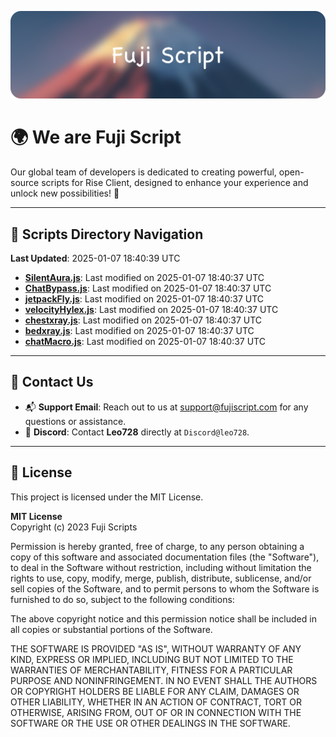 ![Banner](.github/b.webp)

# 🌍 **We are Fuji Script**

Our global team of developers is dedicated to creating powerful, open-source scripts for Rise Client, designed to enhance your experience and unlock new possibilities! 🌟

---
<!-- SCRIPTS_NAVIGATION_START -->
## 📂 **Scripts Directory Navigation**

**Last Updated**: 2025-01-07 18:40:39 UTC

- **[SilentAura.js](scripts/SilentAura.js)**: Last modified on 2025-01-07 18:40:37 UTC
- **[ChatBypass.js](scripts/ChatBypass.js)**: Last modified on 2025-01-07 18:40:37 UTC
- **[jetpackFly.js](scripts/jetpackFly.js)**: Last modified on 2025-01-07 18:40:37 UTC
- **[velocityHylex.js](scripts/velocityHylex.js)**: Last modified on 2025-01-07 18:40:37 UTC
- **[chestxray.js](scripts/chestxray.js)**: Last modified on 2025-01-07 18:40:37 UTC
- **[bedxray.js](scripts/bedxray.js)**: Last modified on 2025-01-07 18:40:37 UTC
- **[chatMacro.js](scripts/chatMacro.js)**: Last modified on 2025-01-07 18:40:37 UTC

<!-- SCRIPTS_NAVIGATION_END -->

---

## 💬 **Contact Us**  
- 📬 **Support Email**: Reach out to us at [support@fujiscript.com](mailto:support@fujiscript.com) for any questions or assistance.  
- 💬 **Discord**: Contact **Leo728** directly at `Discord@leo728`.

---

## 📜 **License**

This project is licensed under the MIT License.  

**MIT License**  
Copyright (c) 2023 Fuji Scripts  

Permission is hereby granted, free of charge, to any person obtaining a copy of this software and associated documentation files (the "Software"), to deal in the Software without restriction, including without limitation the rights to use, copy, modify, merge, publish, distribute, sublicense, and/or sell copies of the Software, and to permit persons to whom the Software is furnished to do so, subject to the following conditions:  

The above copyright notice and this permission notice shall be included in all copies or substantial portions of the Software.  

THE SOFTWARE IS PROVIDED "AS IS", WITHOUT WARRANTY OF ANY KIND, EXPRESS OR IMPLIED, INCLUDING BUT NOT LIMITED TO THE WARRANTIES OF MERCHANTABILITY, FITNESS FOR A PARTICULAR PURPOSE AND NONINFRINGEMENT. IN NO EVENT SHALL THE AUTHORS OR COPYRIGHT HOLDERS BE LIABLE FOR ANY CLAIM, DAMAGES OR OTHER LIABILITY, WHETHER IN AN ACTION OF CONTRACT, TORT OR OTHERWISE, ARISING FROM, OUT OF OR IN CONNECTION WITH THE SOFTWARE OR THE USE OR OTHER DEALINGS IN THE SOFTWARE.  
